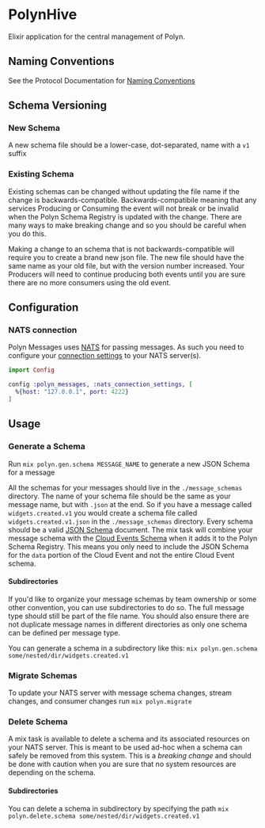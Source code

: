 # PolynHive

Elixir application for the central management of Polyn.

## Naming Conventions

See the Protocol Documentation for [Naming Conventions](https://github.com/SpiffInc/polyn/blob/main/polyn_protocol/NAMING_CONVENTIONS.md)

## Schema Versioning

### New Schema

A new schema file should be a lower-case, dot-separated, name with a `v1` suffix

### Existing Schema

Existing schemas can be changed without updating the file name if the change is backwards-compatible. Backwards-compatibile meaning that any services Producing or Consuming the event will not break or be invalid when the Polyn Schema Registry is updated with the change. There are many ways to make breaking change and so you should be careful when you do this.

Making a change to an schema that is not backwards-compatible will require you to create a brand new json file. The new file should have the same name as your old file, but with the version number increased. Your Producers will need to continue producing both events until you are sure there are no more consumers using the old event.

## Configuration

### NATS connection

Polyn Messages uses [NATS](https://nats.io/) for passing messages. As such you need to configure your [connection settings](https://hexdocs.pm/gnat/Gnat.ConnectionSupervisor.html#content) to your NATS server(s).

```elixir
import Config

config :polyn_messages, :nats_connection_settings, [
  %{host: "127.0.0.1", port: 4222}
]
```

## Usage

### Generate a Schema

Run `mix polyn.gen.schema MESSAGE_NAME` to generate a new JSON Schema for a message

All the schemas for your messages should live in the `./message_schemas` directory.
The name of your schema file should be the same as your message name, but with `.json` at the end.
So if you have a message called `widgets.created.v1` you would create a schema file called `widgets.created.v1.json` in the `./message_schemas` directory. Every schema should be a valid [JSON Schema](https://json-schema.org/) document.
The mix task will combine your message schema with the [Cloud Events Schema](https://cloudevents.io/) when it adds it to the Polyn Schema Registry. This means you only need to include the JSON Schema for the `data` portion of the Cloud Event and not the entire Cloud Event schema.

#### Subdirectories

If you'd like to organize your message schemas by team ownership or some other convention, you can use subdirectories to do so.
The full message type should still be part of the file name. You should also ensure there are not duplicate message names in
different directories as only one schema can be defined per message type.

You can generate a schema in a subdirectory like this: `mix polyn.gen.schema some/nested/dir/widgets.created.v1`

### Migrate Schemas

To update your NATS server with message schema changes, stream changes, and consumer changes run `mix polyn.migrate`

### Delete Schema

A mix task is available to delete a schema and its associated resources on your NATS server. This is meant to be used ad-hoc when a schema can safely be removed from this system. This is a *breaking change* and should be done with caution when you are sure that no system resources are depending on the schema.

#### Subdirectories

You can delete a schema in subdirectory by specifying the path `mix polyn.delete.schema some/nested/dir/widgets.created.v1`



